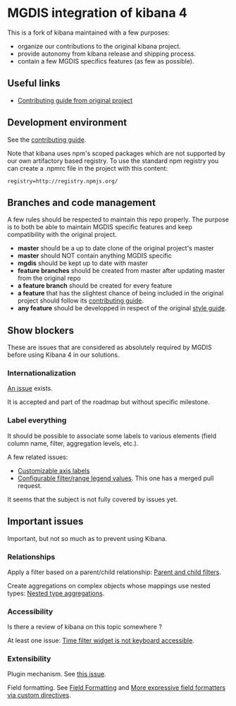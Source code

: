 # MGDIS integration of kibana 4

This is a fork of kibana maintained with a few purposes:

  - organize our contributions to the original kibana project.
  - provide autonomy from kibana release and shipping process.
  - contain a few MGDIS specifics features (as few as possible).

## Useful links

  - [Contributing guide from original project](https://github.com/elastic/kibana/blob/master/CONTRIBUTING.md)

## Development environment

See the [contributing guide](https://github.com/elastic/kibana/blob/master/CONTRIBUTING.md).

Note that kibana uses npm's scoped packages which are not supported by our own artifactory based registry.
To use the standard npm registry you can create a .npmrc file in the project with this content:

    registry=http://registry.npmjs.org/

## Branches and code management

A few rules should be respected to maintain this repo properly.
The purpose is to both be able to maintain MGDIS specific features and keep compatibility with the original project.

  - **master** should be a up to date clone of the original project's master
  - **master** should NOT contain anything MGDIS specific
  - **mgdis** should be kept up to date with master
  - **feature branches** should be created from master after updating master from the original repo
  - **a feature branch** should be created for every feature
  - **a feature** that has the slightest chance of being included in the original project should follow its [contributing guide](https://github.com/elastic/kibana/blob/master/CONTRIBUTING.md).
  - **any feature** should be developped in respect of the original [style guide](https://github.com/MGDIS/kibana/blob/mgdis/STYLEGUIDE.md).

## Show blockers

These are issues that are considered as absolutely required by MGDIS before using Kibana 4 in our solutions.

### Internationalization

[An issue](https://github.com/elastic/kibana/issues/706) exists.

It is accepted and part of the roadmap but without specific milestone.

### Label everything

It should be possible to associate some labels to various elements (field column name, filter, aggregation levels, etc.).

A few related issues:
  - [Customizable axis labels](https://github.com/elastic/kibana/issues/2386)
  - [Configurable filter/range legend values](https://github.com/elastic/kibana/issues/2245). This one has a merged pull request.

It seems that the subject is not fully covered by issues yet.

## Important issues

Important, but not so much as to prevent using Kibana.

### Relationships

Apply a filter based on a parent/child relationship: [Parent and child filters](https://github.com/elastic/kibana/issues/3730).

Create aggregations on complex objects whose mappings use nested types: [Nested type aggregations](https://github.com/elastic/kibana/issues/1084).

### Accessibility

Is there a review of kibana on this topic somewhere ?

At least one issue: [Time filter widget is not keyboard accessible](https://github.com/elastic/kibana/issues/4362).

### Extensibility

Plugin mechanism. See [this issue](https://github.com/elastic/kibana/issues/3424).

Field formatting. See [Field Formatting](https://github.com/elastic/kibana/issues/1543) and [More expressive field formatters via custom directives](https://github.com/elastic/kibana/issues/4361).
